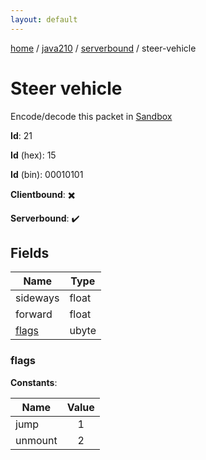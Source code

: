 ```yaml
---
layout: default
---
```


[home](/)  /  [java210](/protocol/java210)  /  [serverbound](/protocol/java210/serverbound)  /  steer-vehicle

# Steer vehicle

Encode/decode this packet in [Sandbox](../../../sandbox/java210#Serverbound.SteerVehicle)

**Id**: 21

**Id** (hex): 15

**Id** (bin): 00010101

**Clientbound**: ✖️

**Serverbound**: ✔️

## Fields

Name | Type
---|---
sideways | float
forward | float
[flags](#flags) | ubyte

### flags

**Constants**:

Name | Value
---|:---:
jump | 1
unmount | 2
